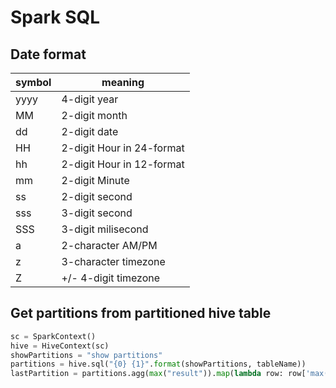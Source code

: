 # Spark SQL
## Date format

| symbol | meaning |
| --- | --- |
| yyyy | 4-digit year | 
| MM | 2-digit month | 
| dd | 2-digit date | 
| HH | 2-digit Hour in 24-format | 
| hh | 2-digit Hour in 12-format | 
| mm | 2-digit Minute | 
| ss | 2-digit second | 
| sss | 3-digit second | 
| SSS | 3-digit milisecond | 
| a | 2-character AM/PM | 
| z | 3-character timezone | 
| Z | +/- 4-digit timezone |

## Get partitions from partitioned hive table
```python
sc = SparkContext()
hive = HiveContext(sc)
showPartitions = "show partitions"
partitions = hive.sql("{0} {1}".format(showPartitions, tableName))
lastPartition = partitions.agg(max("result")).map(lambda row: row['max(result)'].split("=")[-1]).collect()[0]
```
